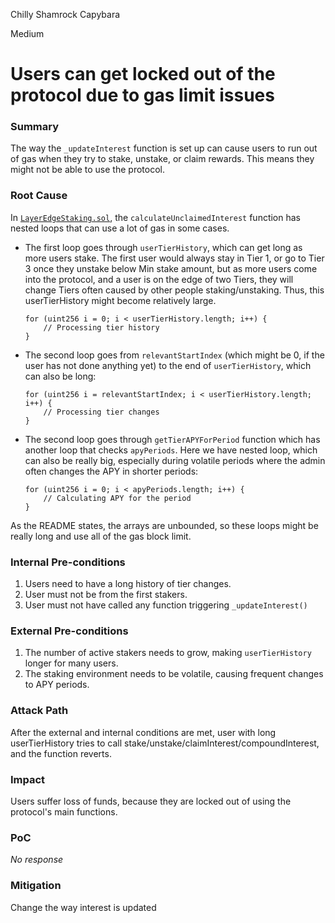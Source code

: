Chilly Shamrock Capybara

Medium

# Users can get locked out of the protocol due to gas limit issues

### Summary

The way the `_updateInterest` function is set up can cause users to run out of gas when they try to stake, unstake, or claim rewards. This means they might not be able to use the protocol.

### Root Cause

In [`LayerEdgeStaking.sol`](https://github.com/sherlock-audit/2025-05-layeredge/blob/708c5b5345ed50cd0bde7b0a8a548c8936639683/edgen-staking/src/stake/LayerEdgeStaking.sol#L813), the `calculateUnclaimedInterest` function has nested loops that can use a lot of gas in some cases.

- The first loop goes through `userTierHistory`, which can get long as more users stake. The first user would always stay in Tier 1,  or go to Tier 3 once they unstake below Min stake amount, but as more users come into the protocol, and a user is on the edge of two Tiers, they will change Tiers often caused by other people staking/unstaking. Thus, this userTierHistory might become relatively large.
    
    ```solidity
    for (uint256 i = 0; i < userTierHistory.length; i++) {
        // Processing tier history
    }
    
    ```
    
- The second loop goes from `relevantStartIndex` (which might be 0, if the user has not done anything yet) to the end of `userTierHistory`, which can also be long:
    
    ```solidity
    for (uint256 i = relevantStartIndex; i < userTierHistory.length; i++) {
        // Processing tier changes
    }
    
    ```
    
- The second loop goes through `getTierAPYForPeriod` function which has another loop that checks `apyPeriods`. Here we have nested loop, which can also be really big, especially during volatile periods where the admin often changes the APY in shorter periods:
    
    ```solidity
    for (uint256 i = 0; i < apyPeriods.length; i++) {
        // Calculating APY for the period
    }
    
    ```

As the README states, the arrays are unbounded, so these loops might be really long and use all of the gas block limit.

### Internal Pre-conditions

1. Users need to have a long history of tier changes.
2. User must not be from the first stakers.
3. User must not have called any function triggering `_updateInterest()`

### External Pre-conditions

1. The number of active stakers needs to grow, making `userTierHistory` longer for many users.
2. The staking environment needs to be volatile, causing frequent changes to APY periods.

### Attack Path

After the external and internal conditions are met, user with long userTierHistory tries to call stake/unstake/claimInterest/compoundInterest, and the function reverts. 

### Impact

Users suffer loss of funds, because they are locked out of using the protocol's main functions.


### PoC

_No response_

### Mitigation

Change the way interest is updated